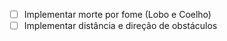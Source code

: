 - [ ] Implementar morte por fome (Lobo e Coelho)
- [ ] Implementar distância e direção de obstáculos